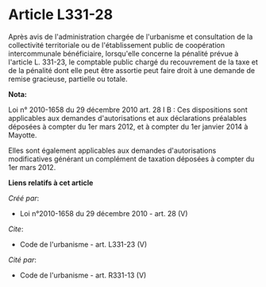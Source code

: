 # Article L331-28

Après avis de l'administration chargée de l'urbanisme et consultation de la collectivité territoriale ou de l'établissement
public de coopération intercommunale bénéficiaire, lorsqu'elle concerne la pénalité prévue à l'article L. 331-23, le
comptable public chargé du recouvrement de la taxe et de la pénalité dont elle peut être assortie peut faire droit à une
demande de remise gracieuse, partielle ou totale.

**Nota:**

Loi n° 2010-1658 du 29 décembre 2010 art. 28 I B : Ces dispositions sont applicables aux demandes d'autorisations et aux
déclarations préalables déposées à compter du 1er mars 2012, et à compter du 1er janvier 2014 à Mayotte. 

Elles sont également applicables aux demandes d'autorisations modificatives générant un complément de taxation déposées à
compter du 1er mars 2012.

**Liens relatifs à cet article**

_Créé par_:

  - Loi n°2010-1658 du 29 décembre 2010 - art. 28 (V)

_Cite_:

  - Code de l'urbanisme - art. L331-23 (V)

_Cité par_:

  - Code de l'urbanisme - art. R331-13 (V)
